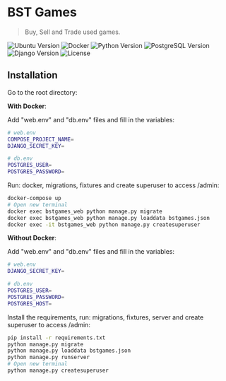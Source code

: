 # BST Games
> Buy, Sell and Trade used games.

![Ubuntu Version](https://img.shields.io/badge/ubuntu-20.04-blue)
![Docker](https://img.shields.io/badge/docker-wsl2-blue)
![Python Version](https://img.shields.io/badge/python-3.8.12-blue)
![PostgreSQL Version](https://img.shields.io/badge/postgres-13.5-blue)
![Django Version](https://img.shields.io/badge/django-3.2.6-blue)
![License](https://img.shields.io/badge/license-MIT-green)

## Installation

Go to the root directory:

**With Docker**:

Add "web.env" and "db.env" files and fill in the variables:

```sh  
# web.env
COMPOSE_PROJECT_NAME=
DJANGO_SECRET_KEY=

# db.env 
POSTGRES_USER=
POSTGRES_PASSWORD=
```

Run: docker, migrations, fixtures and create superuser to access /admin:

```sh  
docker-compose up
# Open new terminal
docker exec bstgames_web python manage.py migrate
docker exec bstgames_web python manage.py loaddata bstgames.json
docker exec -it bstgames_web python manage.py createsuperuser
```

**Without Docker**:
 
Add "web.env" and "db.env" files and fill in the variables:

```sh  
# web.env
DJANGO_SECRET_KEY=

# db.env 
POSTGRES_USER=
POSTGRES_PASSWORD=
POSTGRES_HOST=
```

Install the requirements, run: migrations, fixtures, server and create superuser to access /admin:

```sh
pip install -r requirements.txt
python manage.py migrate
python manage.py loaddata bstgames.json
python manage.py runserver
# Open new terminal
python manage.py createsuperuser
```